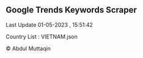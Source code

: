 

## Google Trends Keywords Scraper 
 
Last Update 01-05-2023 , 15:51:42

Country List :
VIETNAM.json



© Abdul Muttaqin 
